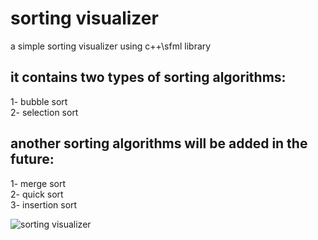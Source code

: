 # sorting visualizer
a simple sorting visualizer using c++\sfml library

## it contains two types of sorting algorithms:
1- bubble sort<br/>
2- selection sort<br/>

## another sorting algorithms will be added in the future:
1- merge sort<br/>
2- quick sort<br/>
3- insertion sort<br/>

![sorting visualizer](https://user-images.githubusercontent.com/59856062/118664954-31c69a80-b7f2-11eb-9fb3-8ffd0cfcdc0e.gif)
